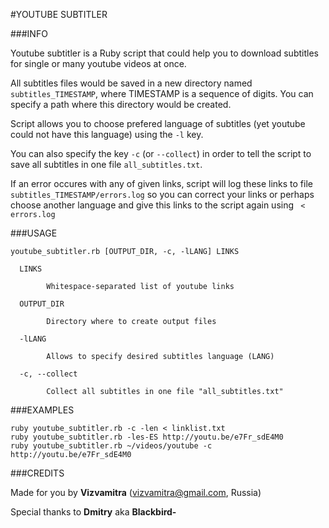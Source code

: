 #YOUTUBE SUBTITLER

###INFO

Youtube subtitler is a Ruby script that could help you to download subtitles for single or many youtube videos at once.

All subtitles files would be saved in a new directory named `subtitles_TIMESTAMP`, where TIMESTAMP is a sequence of digits. You can specify a path where this directory would be created.

Script allows you to choose prefered language of subtitles (yet youtube could not have this language) using the `-l` key.

You can also specify the key `-c` (or `--collect`) in order to tell the script to save all subtitles in one file `all_subtitles.txt`.

If an error occures with any of given links, script will log these links to file `subtitles_TIMESTAMP/errors.log` so you can correct your links or perhaps choose another language and give this links to the script again using ` < errors.log`

###USAGE

	youtube_subtitler.rb [OUTPUT_DIR, -c, -lLANG] LINKS

	  LINKS

	  		Whitespace-separated list of youtube links

	  OUTPUT_DIR

	  		Directory where to create output files

	  -lLANG

	  		Allows to specify desired subtitles language (LANG)

	  -c, --collect

	  		Collect all subtitles in one file "all_subtitles.txt"

###EXAMPLES

	ruby youtube_subtitler.rb -c -len < linklist.txt
	ruby youtube_subtitler.rb -les-ES http://youtu.be/e7Fr_sdE4M0
	ruby youtube_subtitler.rb ~/videos/youtube -c http://youtu.be/e7Fr_sdE4M0

###CREDITS

Made for you by **Vizvamitra** (vizvamitra@gmail.com, Russia)

Special thanks to **Dmitry** aka **Blackbird-**